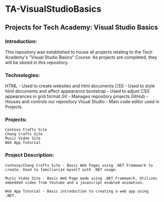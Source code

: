 # TA-VisualStudioBasics
## Projects for Tech Academy: Visual Studio Basics

### Introduction: 
This repository was established to house all projects relating to the Tech Academy's "Visual Studio Basics" Course. As projects are completed, they will be stored in this repository.

### Technologies:
HTML - Used to create websites and html documents
CSS - Used to style html documents and affect appearance
bootstrap - Used to adjust CSS appearances in grid format
Git - Manages repository projects
GitHub - Houses and controls our repository
Visual Studio - Main code editor used in Projects

### Projects:
	Contoso Crafts Site
	Chang Crafts Site
	Music Video Site
	Web App Tutorial

### Project Description:
	Contoso/Chang Crafts Site - Basic Web Pages using .NET Framework to create. Used to familiarize myself with .NET usage.

	Music Video Site - Basic Web Page made using .NET Framework. Utilizes embedded video from Youtube and a javascript enabled animation.
	
	Web App Tutorial - Basic introduction to creating a web app using .NET.